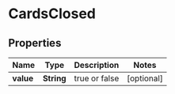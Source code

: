 # CardsClosed

## Properties
Name | Type | Description | Notes
------------ | ------------- | ------------- | -------------
**value** | **String** |  true or false |  [optional]
